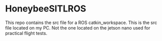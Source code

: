 # HoneybeeSITLROS
This repo contains the src file for a ROS catkin_workspace. This is the src file located on my PC. Not the one located on the jetson nano used for practical flight tests.
